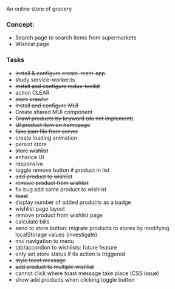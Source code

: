 An online store of grocery

### Concept:

- Search page to search items from supermarkets
- Wishlist page


### Tasks

- ~~Install & configure create-react-app~~
- study service-worker.ts
- ~~Install and configure redux-toolkit~~
- action CLEAR
- ~~store crawler~~
- ~~Install and configure MUI~~
- Create shared MUI component
- ~~Crawl products by keyword (do not implement)~~
- ~~UI product item on homepage~~
- ~~fake json file from server~~
- create loading animation
- persist store
- ~~store wishlist~~
- enhance UI
- responsive
- toggle remove button if product in list
- ~~add product to wishlist~~
- ~~remove product from wishlist~~
- fix bug add same product to wishlist
- ~~toast~~
- display number of added products as a badge
- wishlist page layout
- remove product from wishlist page
- calculate bills
- send to store button: migrate products to stores by modifying localStorage values (investigate)
- mui navigation to menu
- tab/accordion to wishlists: future feature
- only set store status if its action is triggered
- ~~style toast message~~
- ~~add product to multiple wishlist~~
- cannot click where toast message take place (CSS issue)
- show add products when clicking toggle button
